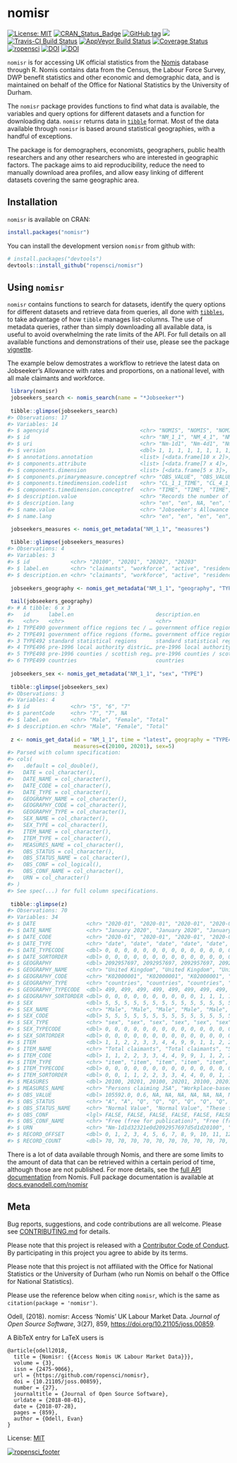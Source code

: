 
<!-- README.md is generated from README.Rmd. Please edit that file -->

# nomisr

[![License:
MIT](https://img.shields.io/badge/License-MIT-blue.svg)](https://opensource.org/licenses/MIT)
[![CRAN\_Status\_Badge](https://www.r-pkg.org/badges/version/nomisr)](https://cran.r-project.org/package=nomisr)
[![GitHub
tag](https://img.shields.io/github/tag/ropensci/nomisr.svg)](https://github.com/ropensci/nomisr)
[![](https://cranlogs.r-pkg.org/badges/grand-total/nomisr)](https://cran.r-project.org/package=nomisr)
[![Travis-CI Build
Status](https://travis-ci.org/ropensci/nomisr.svg?branch=master)](https://travis-ci.org/ropensci/nomisr)
[![AppVeyor Build
Status](https://ci.appveyor.com/api/projects/status/github/evanodell/nomisr?branch=master&svg=true)](https://ci.appveyor.com/project/evanodell/nomisr)
[![Coverage
Status](https://img.shields.io/codecov/c/github/ropensci/nomisr/master.svg)](https://codecov.io/github/ropensci/nomisr?branch=master)
[![ropensci](https://badges.ropensci.org/190_status.svg)](https://github.com/ropensci/onboarding/issues/190)
[![DOI](https://zenodo.org/badge/DOI/10.5281/zenodo.1157908.svg)](https://doi.org/10.5281/zenodo.1157908)
[![DOI](https://joss.theoj.org/papers/10.21105/joss.00859/status.svg)](https://doi.org/10.21105/joss.00859)

`nomisr` is for accessing UK official statistics from the
[Nomis](https://www.nomisweb.co.uk/) database through R. Nomis contains
data from the Census, the Labour Force Survey, DWP benefit statistics
and other economic and demographic data, and is maintained on behalf of
the Office for National Statistics by the University of Durham.

The `nomisr` package provides functions to find what data is available,
the variables and query options for different datasets and a function
for downloading data. `nomisr` returns data in
[`tibble`](https://cran.r-project.org/package=tibble) format. Most of
the data available through `nomisr` is based around statistical
geographies, with a handful of exceptions.

The package is for demographers, economists, geographers, public health
researchers and any other researchers who are interested in geographic
factors. The package aims to aid reproducibility, reduce the need to
manually download area profiles, and allow easy linking of different
datasets covering the same geographic area.

## Installation

`nomisr` is available on CRAN:

``` r
install.packages("nomisr")
```

You can install the development version `nomisr` from github with:

``` r
# install.packages("devtools")
devtools::install_github("ropensci/nomisr")
```

## Using `nomisr`

`nomisr` contains functions to search for datasets, identify the query
options for different datasets and retrieve data from queries, all done
with [`tibbles`](https://tibble.tidyverse.org/), to take advantage of
how `tibble` manages list-columns. The use of metadata queries, rather
than simply downloading all available data, is useful to avoid
overwhelming the rate limits of the API. For full details on all
available functions and demonstrations of their use, please see the
package
[vignette](https://docs.evanodell.com/nomisr/articles/introduction.html).

The example below demostrates a workflow to retrieve the latest data on
Jobseeker’s Allowance with rates and proportions, on a national level,
with all male claimants and workforce.

``` r
 library(nomisr)
 jobseekers_search <- nomis_search(name = "*Jobseeker*")
 
 tibble::glimpse(jobseekers_search)
#> Observations: 17
#> Variables: 14
#> $ agencyid                             <chr> "NOMIS", "NOMIS", "NOMIS", "NOMI…
#> $ id                                   <chr> "NM_1_1", "NM_4_1", "NM_8_1", "N…
#> $ uri                                  <chr> "Nm-1d1", "Nm-4d1", "Nm-8d1", "N…
#> $ version                              <dbl> 1, 1, 1, 1, 1, 1, 1, 1, 1, 1, 1,…
#> $ annotations.annotation               <list> [<data.frame[10 x 2]>, <data.fr…
#> $ components.attribute                 <list> [<data.frame[7 x 4]>, <data.fra…
#> $ components.dimension                 <list> [<data.frame[5 x 3]>, <data.fra…
#> $ components.primarymeasure.conceptref <chr> "OBS_VALUE", "OBS_VALUE", "OBS_V…
#> $ components.timedimension.codelist    <chr> "CL_1_1_TIME", "CL_4_1_TIME", "C…
#> $ components.timedimension.conceptref  <chr> "TIME", "TIME", "TIME", "TIME", …
#> $ description.value                    <chr> "Records the number of people cl…
#> $ description.lang                     <chr> "en", "en", NA, "en", "en", "en"…
#> $ name.value                           <chr> "Jobseeker's Allowance with rate…
#> $ name.lang                            <chr> "en", "en", "en", "en", "en", "e…

 jobseekers_measures <- nomis_get_metadata("NM_1_1", "measures")
 
 tibble::glimpse(jobseekers_measures)
#> Observations: 4
#> Variables: 3
#> $ id             <chr> "20100", "20201", "20202", "20203"
#> $ label.en       <chr> "claimants", "workforce", "active", "residence"
#> $ description.en <chr> "claimants", "workforce", "active", "residence"
 
 jobseekers_geography <- nomis_get_metadata("NM_1_1", "geography", "TYPE")
 
 tail(jobseekers_geography)
#> # A tibble: 6 x 3
#>   id      label.en                          description.en                      
#>   <chr>   <chr>                             <chr>                               
#> 1 TYPE490 government office regions tec / … government office regions tec / lec…
#> 2 TYPE491 government office regions (forme… government office regions (former i…
#> 3 TYPE492 standard statistical regions      standard statistical regions        
#> 4 TYPE496 pre-1996 local authority distric… pre-1996 local authority districts  
#> 5 TYPE498 pre-1996 counties / scottish reg… pre-1996 counties / scottish regions
#> 6 TYPE499 countries                         countries
 
 jobseekers_sex <- nomis_get_metadata("NM_1_1", "sex", "TYPE")
 
 tibble::glimpse(jobseekers_sex)
#> Observations: 3
#> Variables: 4
#> $ id             <chr> "5", "6", "7"
#> $ parentCode     <chr> "7", "7", NA
#> $ label.en       <chr> "Male", "Female", "Total"
#> $ description.en <chr> "Male", "Female", "Total"
 
 z <- nomis_get_data(id = "NM_1_1", time = "latest", geography = "TYPE499",
                     measures=c(20100, 20201), sex=5)
#> Parsed with column specification:
#> cols(
#>   .default = col_double(),
#>   DATE = col_character(),
#>   DATE_NAME = col_character(),
#>   DATE_CODE = col_character(),
#>   DATE_TYPE = col_character(),
#>   GEOGRAPHY_NAME = col_character(),
#>   GEOGRAPHY_CODE = col_character(),
#>   GEOGRAPHY_TYPE = col_character(),
#>   SEX_NAME = col_character(),
#>   SEX_TYPE = col_character(),
#>   ITEM_NAME = col_character(),
#>   ITEM_TYPE = col_character(),
#>   MEASURES_NAME = col_character(),
#>   OBS_STATUS = col_character(),
#>   OBS_STATUS_NAME = col_character(),
#>   OBS_CONF = col_logical(),
#>   OBS_CONF_NAME = col_character(),
#>   URN = col_character()
#> )
#> See spec(...) for full column specifications.
 
 tibble::glimpse(z)
#> Observations: 70
#> Variables: 34
#> $ DATE                <chr> "2020-01", "2020-01", "2020-01", "2020-01", "2020…
#> $ DATE_NAME           <chr> "January 2020", "January 2020", "January 2020", "…
#> $ DATE_CODE           <chr> "2020-01", "2020-01", "2020-01", "2020-01", "2020…
#> $ DATE_TYPE           <chr> "date", "date", "date", "date", "date", "date", "…
#> $ DATE_TYPECODE       <dbl> 0, 0, 0, 0, 0, 0, 0, 0, 0, 0, 0, 0, 0, 0, 0, 0, 0…
#> $ DATE_SORTORDER      <dbl> 0, 0, 0, 0, 0, 0, 0, 0, 0, 0, 0, 0, 0, 0, 0, 0, 0…
#> $ GEOGRAPHY           <dbl> 2092957697, 2092957697, 2092957697, 2092957697, 2…
#> $ GEOGRAPHY_NAME      <chr> "United Kingdom", "United Kingdom", "United Kingd…
#> $ GEOGRAPHY_CODE      <chr> "K02000001", "K02000001", "K02000001", "K02000001…
#> $ GEOGRAPHY_TYPE      <chr> "countries", "countries", "countries", "countries…
#> $ GEOGRAPHY_TYPECODE  <dbl> 499, 499, 499, 499, 499, 499, 499, 499, 499, 499,…
#> $ GEOGRAPHY_SORTORDER <dbl> 0, 0, 0, 0, 0, 0, 0, 0, 0, 0, 1, 1, 1, 1, 1, 1, 1…
#> $ SEX                 <dbl> 5, 5, 5, 5, 5, 5, 5, 5, 5, 5, 5, 5, 5, 5, 5, 5, 5…
#> $ SEX_NAME            <chr> "Male", "Male", "Male", "Male", "Male", "Male", "…
#> $ SEX_CODE            <dbl> 5, 5, 5, 5, 5, 5, 5, 5, 5, 5, 5, 5, 5, 5, 5, 5, 5…
#> $ SEX_TYPE            <chr> "sex", "sex", "sex", "sex", "sex", "sex", "sex", …
#> $ SEX_TYPECODE        <dbl> 0, 0, 0, 0, 0, 0, 0, 0, 0, 0, 0, 0, 0, 0, 0, 0, 0…
#> $ SEX_SORTORDER       <dbl> 0, 0, 0, 0, 0, 0, 0, 0, 0, 0, 0, 0, 0, 0, 0, 0, 0…
#> $ ITEM                <dbl> 1, 1, 2, 2, 3, 3, 4, 4, 9, 9, 1, 1, 2, 2, 3, 3, 4…
#> $ ITEM_NAME           <chr> "Total claimants", "Total claimants", "Students o…
#> $ ITEM_CODE           <dbl> 1, 1, 2, 2, 3, 3, 4, 4, 9, 9, 1, 1, 2, 2, 3, 3, 4…
#> $ ITEM_TYPE           <chr> "item", "item", "item", "item", "item", "item", "…
#> $ ITEM_TYPECODE       <dbl> 0, 0, 0, 0, 0, 0, 0, 0, 0, 0, 0, 0, 0, 0, 0, 0, 0…
#> $ ITEM_SORTORDER      <dbl> 0, 0, 1, 1, 2, 2, 3, 3, 4, 4, 0, 0, 1, 1, 2, 2, 3…
#> $ MEASURES            <dbl> 20100, 20201, 20100, 20201, 20100, 20201, 20100, …
#> $ MEASURES_NAME       <chr> "Persons claiming JSA", "Workplace-based estimate…
#> $ OBS_VALUE           <dbl> 105592.0, 0.6, NA, NA, NA, NA, NA, NA, NA, NA, 98…
#> $ OBS_STATUS          <chr> "A", "A", "Q", "Q", "Q", "Q", "Q", "Q", "Q", "Q",…
#> $ OBS_STATUS_NAME     <chr> "Normal Value", "Normal Value", "These figures ar…
#> $ OBS_CONF            <lgl> FALSE, FALSE, FALSE, FALSE, FALSE, FALSE, FALSE, …
#> $ OBS_CONF_NAME       <chr> "Free (free for publication)", "Free (free for pu…
#> $ URN                 <chr> "Nm-1d1d32321e0d2092957697d5d1d20100", "Nm-1d1d32…
#> $ RECORD_OFFSET       <dbl> 0, 1, 2, 3, 4, 5, 6, 7, 8, 9, 10, 11, 12, 13, 14,…
#> $ RECORD_COUNT        <dbl> 70, 70, 70, 70, 70, 70, 70, 70, 70, 70, 70, 70, 7…
```

There is a lot of data available through Nomis, and there are some
limits to the amount of data that can be retrieved within a certain
period of time, although those are not published. For more details, see
the [full API documentation](https://www.nomisweb.co.uk/api/v01/help)
from Nomis. Full package documentation is available at
[docs.evanodell.com/nomisr](https://docs.evanodell.com/nomisr)

## Meta

Bug reports, suggestions, and code contributions are all welcome. Please
see
[CONTRIBUTING.md](https://github.com/ropensci/nomisr/blob/master/CONTRIBUTING.md)
for details.

Please note that this project is released with a [Contributor Code of
Conduct](https://github.com/ropensci/nomisr/blob/master/CODE_OF_CONDUCT.md).
By participating in this project you agree to abide by its terms.

Please note that this project is not affiliated with the Office for
National Statistics or the University of Durham (who run Nomis on behalf
o the Office for National Statistics).

Please use the reference below when citing `nomisr`, which is the same
as `citation(package = 'nomisr')`.

Odell, (2018). nomisr: Access ‘Nomis’ UK Labour Market Data. *Journal of
Open Source Software*, 3(27), 859,
<https://doi.org/10.21105/joss.00859>.

A BibTeX entry for LaTeX users is

    @article{odell2018,
      title = {Nomisr: {{Access Nomis UK Labour Market Data}}},
      volume = {3},
      issn = {2475-9066},
      url = {https://github.com/ropensci/nomisr},
      doi = {10.21105/joss.00859},
      number = {27},
      journaltitle = {Journal of Open Source Software},
      urldate = {2018-08-01},
      date = {2018-07-28},
      pages = {859},
      author = {Odell, Evan}
    }

License:
[MIT](https://github.com/ropensci/nomisr/blob/master/LICENSE.md)

[![ropensci\_footer](https://ropensci.org/public_images/ropensci_footer.png)](https://ropensci.org)

